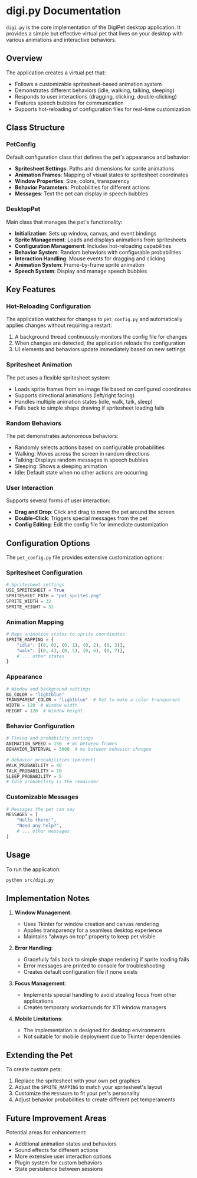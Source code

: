 # digi.py Documentation

`digi.py` is the core implementation of the DigiPet desktop application. It provides a simple but effective virtual pet that lives on your desktop with various animations and interactive behaviors.

## Overview

The application creates a virtual pet that:
- Follows a customizable spritesheet-based animation system
- Demonstrates different behaviors (idle, walking, talking, sleeping)
- Responds to user interactions (dragging, clicking, double-clicking)
- Features speech bubbles for communication
- Supports hot-reloading of configuration files for real-time customization

## Class Structure

### PetConfig

Default configuration class that defines the pet's appearance and behavior:

- **Spritesheet Settings**: Paths and dimensions for sprite animations
- **Animation Frames**: Mapping of visual states to spritesheet coordinates
- **Window Properties**: Size, colors, transparency
- **Behavior Parameters**: Probabilities for different actions
- **Messages**: Text the pet can display in speech bubbles

### DesktopPet

Main class that manages the pet's functionality:

- **Initialization**: Sets up window, canvas, and event bindings
- **Sprite Management**: Loads and displays animations from spritesheets
- **Configuration Management**: Includes hot-reloading capabilities
- **Behavior System**: Random behaviors with configurable probabilities
- **Interaction Handling**: Mouse events for dragging and clicking
- **Animation System**: Frame-by-frame sprite animation
- **Speech System**: Display and manage speech bubbles

## Key Features

### Hot-Reloading Configuration

The application watches for changes to `pet_config.py` and automatically applies changes without requiring a restart:

1. A background thread continuously monitors the config file for changes
2. When changes are detected, the application reloads the configuration
3. UI elements and behaviors update immediately based on new settings

### Spritesheet Animation

The pet uses a flexible spritesheet system:

- Loads sprite frames from an image file based on configured coordinates
- Supports directional animations (left/right facing)
- Handles multiple animation states (idle, walk, talk, sleep)
- Falls back to simple shape drawing if spritesheet loading fails

### Random Behaviors

The pet demonstrates autonomous behaviors:

- Randomly selects actions based on configurable probabilities
- Walking: Moves across the screen in random directions
- Talking: Displays random messages in speech bubbles
- Sleeping: Shows a sleeping animation
- Idle: Default state when no other actions are occurring

### User Interaction

Supports several forms of user interaction:

- **Drag and Drop**: Click and drag to move the pet around the screen
- **Double-Click**: Triggers special messages from the pet
- **Config Editing**: Edit the config file for immediate customization

## Configuration Options

The `pet_config.py` file provides extensive customization options:

### Spritesheet Configuration
```python
# Spritesheet settings
USE_SPRITESHEET = True
SPRITESHEET_PATH = "pet_sprites.png"
SPRITE_WIDTH = 32
SPRITE_HEIGHT = 32
```

### Animation Mapping
```python
# Maps animation states to sprite coordinates
SPRITE_MAPPING = {
    "idle": [(0, 0), (0, 1), (0, 2), (0, 3)],
    "walk": [(0, 4), (0, 5), (0, 6), (0, 7)],
    # ... other states
}
```

### Appearance
```python
# Window and background settings
BG_COLOR = "lightblue"
TRANSPARENT_COLOR = "lightblue"  # Set to make a color transparent
WIDTH = 120  # Window width
HEIGHT = 120  # Window height
```

### Behavior Configuration
```python
# Timing and probability settings
ANIMATION_SPEED = 150  # ms between frames
BEHAVIOR_INTERVAL = 3000  # ms between behavior changes

# Behavior probabilities (percent)
WALK_PROBABILITY = 40
TALK_PROBABILITY = 10
SLEEP_PROBABILITY = 5
# Idle probability is the remainder
```

### Customizable Messages
```python
# Messages the pet can say
MESSAGES = [
    "Hello there!",
    "Need any help?",
    # ... other messages
]
```

## Usage

To run the application:

```bash
python src/digi.py
```

## Implementation Notes

1. **Window Management**:
   - Uses Tkinter for window creation and canvas rendering
   - Applies transparency for a seamless desktop experience
   - Maintains "always on top" property to keep pet visible

2. **Error Handling**:
   - Gracefully falls back to simple shape rendering if sprite loading fails
   - Error messages are printed to console for troubleshooting
   - Creates default configuration file if none exists

3. **Focus Management**:
   - Implements special handling to avoid stealing focus from other applications
   - Creates temporary workarounds for X11 window managers

4. **Mobile Limitations**:
   - The implementation is designed for desktop environments
   - Not suitable for mobile deployment due to Tkinter dependencies

## Extending the Pet

To create custom pets:
1. Replace the spritesheet with your own pet graphics
2. Adjust the `SPRITE_MAPPING` to match your spritesheet's layout
3. Customize the `MESSAGES` to fit your pet's personality
4. Adjust behavior probabilities to create different pet temperaments

## Future Improvement Areas

Potential areas for enhancement:
- Additional animation states and behaviors
- Sound effects for different actions
- More extensive user interaction options
- Plugin system for custom behaviors
- State persistence between sessions